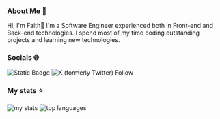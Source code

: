 ### About Me 💫
Hi, I'm Faith👋
I'm a Software Engineer experienced both in Front-end and Back-end technologies. I spend most of my time coding outstanding projects and learning new technologies. 

### Socials 🌐

![Static Badge](https://img.shields.io/badge/LinkedIn-%20navyblue?color=blue&link=https%3A%2F%2Fwww.linkedin.com%2Fin%2Ffaith-ogendi-003953230%2F)
![X (formerly Twitter) Follow](https://img.shields.io/twitter/follow/OgendiFaith1?style=social&label=%20&labelColor=white&color=black&link=https%3A%2F%2Fx.com%2FOgendiFaith1)




### My stats ⭐
<img alt= "my stats" src = "https://github-readme-stats.vercel.app/api?username=briannafaith&show_icons=true" />
<img alt = "top languages" src = "https://github-readme-stats.vercel.app/api/top-langs/?username=briannafaith&layout=compact" />


